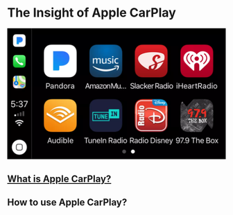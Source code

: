 # The Insight of Apple CarPlay

![Carplay](image/carplay3-5a6fb169eb97de0037164610.png)

## [What is Apple CarPlay?](https://xuniong123-jinchao.github.io/EDCI-337-Project4/introduction.html)

## How to use Apple CarPlay?
